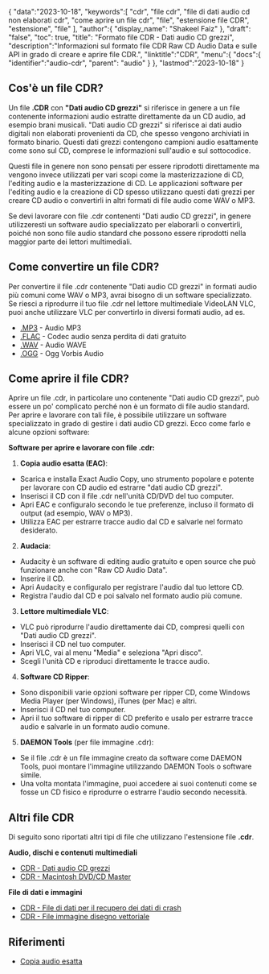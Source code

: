 {
"data":"2023-10-18",
   "keywords":[
"cdr",
"file cdr",
"file di dati audio cd non elaborati cdr",
"come aprire un file cdr",
"file",
"estensione file CDR",
"estensione",
"file"
],
   "author":{
"display_name": "Shakeel Faiz"
},
"draft": "false",
"toc": true,
"title": "Formato file CDR - Dati audio CD grezzi",
   "description":"Informazioni sul formato file CDR Raw CD Audio Data e sulle API in grado di creare e aprire file CDR.",
"linktitle":"CDR",
   "menu":{
      "docs":{
         "identifier":"audio-cdr",
"parent": "audio"
}
},
"lastmod":"2023-10-18"
}

## Cos'è un file CDR?

Un file **.CDR** con **"Dati audio CD grezzi"** si riferisce in genere a un file contenente informazioni audio estratte direttamente da un CD audio, ad esempio brani musicali. "Dati audio CD grezzi" si riferisce ai dati audio digitali non elaborati provenienti da CD, che spesso vengono archiviati in formato binario. Questi dati grezzi contengono campioni audio esattamente come sono sul CD, comprese le informazioni sull'audio e sul sottocodice.

Questi file in genere non sono pensati per essere riprodotti direttamente ma vengono invece utilizzati per vari scopi come la masterizzazione di CD, l'editing audio e la masterizzazione di CD. Le applicazioni software per l'editing audio e la creazione di CD spesso utilizzano questi dati grezzi per creare CD audio o convertirli in altri formati di file audio come WAV o MP3.

Se devi lavorare con file .cdr contenenti "Dati audio CD grezzi", in genere utilizzeresti un software audio specializzato per elaborarli o convertirli, poiché non sono file audio standard che possono essere riprodotti nella maggior parte dei lettori multimediali.

## Come convertire un file CDR?

Per convertire il file .cdr contenente "Dati audio CD grezzi" in formati audio più comuni come WAV o MP3, avrai bisogno di un software specializzato. Se riesci a riprodurre il tuo file .cdr nel lettore multimediale VideoLAN VLC, puoi anche utilizzare VLC per convertirlo in diversi formati audio, ad es.

- [.MP3](/it/audio/mp3/) - Audio MP3
- [.FLAC](/it/audio/flac/) - Codec audio senza perdita di dati gratuito
- [.WAV](/it/audio/wav/) - Audio WAVE
- [.OGG](/it/audio/ogg/) - Ogg Vorbis Audio

## Come aprire il file CDR?

Aprire un file .cdr, in particolare uno contenente "Dati audio CD grezzi", può essere un po' complicato perché non è un formato di file audio standard. Per aprire e lavorare con tali file, è possibile utilizzare un software specializzato in grado di gestire i dati audio CD grezzi. Ecco come farlo e alcune opzioni software:

**Software per aprire e lavorare con file .cdr:**

1. **Copia audio esatta (EAC)**:
    





- Scarica e installa Exact Audio Copy, uno strumento popolare e potente per lavorare con CD audio ed estrarre "dati audio CD grezzi".
- Inserisci il CD con il file .cdr nell'unità CD/DVD del tuo computer.
- Apri EAC e configuralo secondo le tue preferenze, incluso il formato di output (ad esempio, WAV o MP3).
- Utilizza EAC per estrarre tracce audio dal CD e salvarle nel formato desiderato.
2. **Audacia**:
    





- Audacity è un software di editing audio gratuito e open source che può funzionare anche con "Raw CD Audio Data".
- Inserire il CD.
- Apri Audacity e configuralo per registrare l'audio dal tuo lettore CD.
- Registra l'audio dal CD e poi salvalo nel formato audio più comune.
3. **Lettore multimediale VLC**:
    





- VLC può riprodurre l'audio direttamente dai CD, compresi quelli con "Dati audio CD grezzi".
- Inserisci il CD nel tuo computer.
- Apri VLC, vai al menu "Media" e seleziona "Apri disco".
- Scegli l'unità CD e riproduci direttamente le tracce audio.
4. **Software CD Ripper**:
    





- Sono disponibili varie opzioni software per ripper CD, come Windows Media Player (per Windows), iTunes (per Mac) e altri.
- Inserisci il CD nel tuo computer.
- Apri il tuo software di ripper di CD preferito e usalo per estrarre tracce audio e salvarle in un formato audio comune.
5. **DAEMON Tools** (per file immagine .cdr):
    





- Se il file .cdr è un file immagine creato da software come DAEMON Tools, puoi montare l'immagine utilizzando DAEMON Tools o software simile.
- Una volta montata l'immagine, puoi accedere ai suoi contenuti come se fosse un CD fisico e riprodurre o estrarre l'audio secondo necessità.

## Altri file CDR

Di seguito sono riportati altri tipi di file che utilizzano l'estensione file **.cdr**.

**Audio, dischi e contenuti multimediali**
- [CDR - Dati audio CD grezzi](/it/audio/cdr/)
- [CDR - Macintosh DVD/CD Master](/it/disc-and-media/cdr/)

**File di dati e immagini**
- [CDR - File di dati per il recupero dei dati di crash](/it/data/cdr-crash/)
- [CDR - File immagine disegno vettoriale](/it/image/cdr/)

## Riferimenti
* [Copia audio esatta](https://en.wikipedia.org/wiki/Exact_Audio_Copy)

